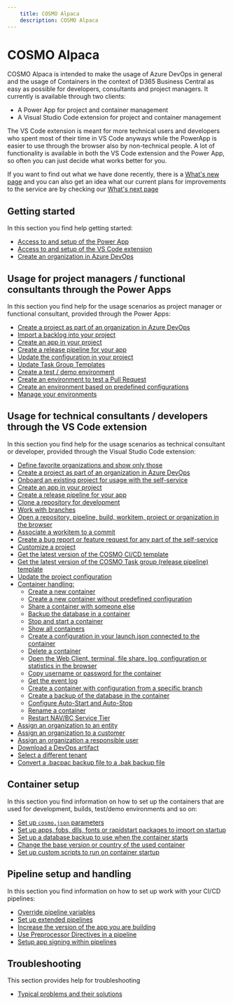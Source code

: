 ```yaml
---
    title: COSMO Alpaca
    description: COSMO Alpaca
---
```


# COSMO Alpaca

COSMO Alpaca is intended to make the usage of Azure DevOps in general and the usage of Containers in the context of D365 Business Central as easy as possible for developers, consultants and project managers. It currently is available through two clients:

- A Power App for project and container management
- A Visual Studio Code extension for project and container management

The VS Code extension is meant for more technical users and developers who spent most of their time in VS Code anyways while the PowerApp is easier to use through the browser also by non-technical people. A lot of functionality is available in both the VS Code extension and the Power App, so often you can just decide what works better for you.

If you want to find out what we have done recently, there is a [What's new page](history-roadmap/whats-new.md) and you can also get an idea what our current plans for improvements to the service are by checking our [What's next page](history-roadmap/whats-next.md)

## Getting started

In this section you find help getting started:

- [Access to and setup of the Power App](getting-started/access-and-setup-powerapps.md)
- [Access to and setup of the VS Code extension](getting-started/access-and-setup-vsce.md)
- [Create an organization in Azure DevOps](getting-started/create-org.md)

## Usage for project managers / functional consultants through the Power Apps

In this section you find help for the usage scenarios as project manager or functional consultant, provided through the Power Apps:

- [Create a project as part of an organization in Azure DevOps](powerapps/create-project.md)
- [Import a backlog into your project](powerapps/import-backlog.md)
- [Create an app in your project](powerapps/create-app.md)
- [Create a release pipeline for your app](powerapps/create-release-pipeline.md)
- [Update the configuration in your project](powerapps/update-config.md)
- [Update Task Group Templates](powerapps/update-task-groups.md)
- [Create a test / demo environment](powerapps/create-test-demo.md)
- [Create an environment to test a Pull Request](powerapps/create-pr-test.md)
- [Create an environment based on predefined configurations](powerapps/create-predefined-config.md)
- [Manage your environments](powerapps/manage-environments.md)

## Usage for technical consultants / developers through the VS Code extension

In this section you find help for the usage scenarios as technical consultant or developer, provided through the Visual Studio Code extension:

- [Define favorite organizations and show only those](vsc-extension/favorite-orgs.md)
- [Create a project as part of an organization in Azure DevOps](vsc-extension/create-project.md)
- [Onboard an existing project for usage with the self-service](vsc-extension/onboard-project.md)
- [Create an app in your project](vsc-extension/create-app.md)
- [Create a release pipeline for your app](vsc-extension/create-release-pipeline.md)
- [Clone a repository for development](vsc-extension/clone-repo.md)
- [Work with branches](vsc-extension/branches.md)
- [Open a repository, pipeline, build, workitem, project or organization in the browser](vsc-extension/open-stuff.md)
- [Associate a workitem to a commit](vsc-extension/associate-wi.md)
- [Create a bug report or feature request for any part of the self-service](vsc-extension/bug-report.md)
- [Customize a project](vsc-extension/customize-project.md)
- [Get the latest version of the COSMO CI/CD template](vsc-extension/cicd-update.md)
- [Get the latest version of the COSMO Task group (release pipeline) template](vsc-extension/update-task-groups.md)
- [Update the project configuration](vsc-extension/update-project.md)
- [Container handling:](vsc-extension/)
  - [Create a new container](vsc-extension/create-container.md)
  - [Create a new container without predefined configuration](vsc-extension/create-ondemand-container.md)
  - [Share a container with someone else](vsc-extension/share-container.md)
  - [Backup the database in a container](vsc-extension/backup-database.md)
  - [Stop and start a container](vsc-extension/startstop-container.md)
  - [Show all containers](vsc-extension/show-all-containers.md)
  - [Create a configuration in your launch.json connected to the container](vsc-extension/create-launch-json.md)
  - [Delete a container](vsc-extension/delete-container.md)
  - [Open the Web Client, terminal, file share, log, configuration or statistics in the browser](vsc-extension/open-container.md)
  - [Copy username or password for the container](vsc-extension/copy-user-pwd.md)
  - [Get the event log](vsc-extension/event-log.md)
  - [Create a container with configuration from a specific branch](vsc-extension/create-branch-container.md)
  - [Create a backup of the database in the container](vsc-extension/backup-database.md)
  - [Configure Auto-Start and Auto-Stop](vsc-extension/autostart-stop.md)
  - [Rename a container](vsc-extension/rename-container.md)
  - [Restart NAV/BC Service Tier](vsc-extension/restart-service-tier.md)
- [Assign an organization to an entity](vsc-extension/assign-entity.md)
- [Assign an organization to a customer](vsc-extension/assign-customer.md)
- [Assign an organization a responsible user](vsc-extension/assign-responsible-user.md)
- [Download a DevOps artifact](vsc-extension/download-artifact.md)
- [Select a different tenant](vsc-extension/tenant.md)
- [Convert a .bacpac backup file to a .bak backup file](vsc-extension/convert-bacpac-to-bak.md)

## Container setup

In this section you find information on how to set up the containers that are used for development, builds, test/demo environments and so on:

- [Set up `cosmo.json` parameters](containers/setup-cosmo-json.md)
- [Set up apps, fobs, dlls, fonts or rapidstart packages to import on startup](containers/setup-artifacts.md)
- [Set up a database backup to use when the container starts](containers/setup-bak.md)
- [Change the base version or country of the used container](containers/change-container.md)
- [Set up custom scripts to run on container startup](containers/setup-custom-scripts.md)

## Pipeline setup and handling

In this section you find information on how to set up work with your CI/CD pipelines:

- [Override pipeline variables](pipelines/pipeline-variables.md)
- [Set up extended pipelines](pipelines/next.md)
- [Increase the version of the app you are building](pipelines/version-increase.md)
- [Use Preprocessor Directives in a pipeline](pipelines/preprocessor-directives.md)
- [Setup app signing within pipelines](pipelines/app-signing.md)

## Troubleshooting

This section provides help for troubleshooting

- [Typical problems and their solutions](troubleshooting/solutions.md)
